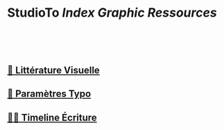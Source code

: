 # StudioTo *Index Graphic Ressources*
# &nbsp;
## [👀 Littérature Visuelle](/index-visual-literacy)
## [🧬 Paramètres Typo](/parameter-typeface)
## [✍🏻 Timeline Écriture](/overview-writing-history)
